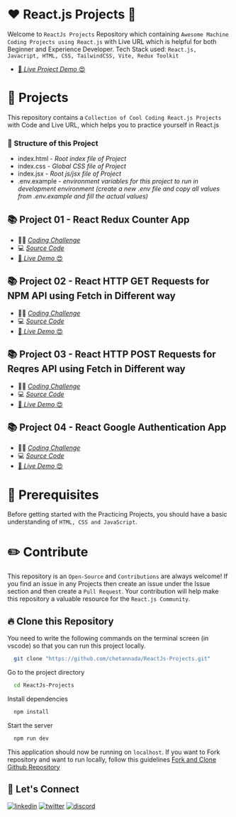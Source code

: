 # ❤️ React.js Projects 🚀

Welcome to `ReactJs Projects` Repository which containing `Awesome Machine Coding Projects using React.js` with Live URL which is helpful for both Beginner and Experience Developer. Tech Stack used: `React.js, Javacript, HTML, CSS, TailwindCSS, Vite, Redux Toolkit`

- [🚀 _Live Project Demo_ 😍](https://reactjs-projects-app.netlify.app/)

# 🌻 Projects

This repository contains a `Collection of Cool Coding React.js Projects` with Code and Live URL, which helps you to practice yourself in React.js

### 🌱 Structure of this Project

- index.html - _Root index file of Project_
- index.css - _Global CSS file of Project_
- index.jsx - _Root js/jsx file of Project_
- .env.example - _environment variables for this project to run in development environment (create a new .env file and copy all values from .env.example and fill the actual values)_

## 📚 Project 01 - React Redux Counter App

- 👨‍💻 [_Coding Challenge_](./src/Projects/Redux-Counter-App/CodingChallenge.md)
- 💻 [_Source Code_](./src/Projects/Redux-Counter-App/)
- [🚀 _Live Demo_ 😍](https://reactjs-projects-app.netlify.app/redux-counter-app)

## 📚 Project 02 - React HTTP GET Requests for NPM API using Fetch in Different way

- 👨‍💻 [_Coding Challenge_](./src/Projects/React-Fetch-Get/CodingChallenge.md)
- 💻 [_Source Code_](./src/Projects/React-Fetch-Get/)
- [🚀 _Live Demo_ 😍](https://reactjs-projects-app.netlify.app/react-fetch-get)

## 📚 Project 03 - React HTTP POST Requests for Reqres API using Fetch in Different way

- 👨‍💻 [_Coding Challenge_](./src/Projects/React-Fetch-Post/CodingChallenge.md)
- 💻 [_Source Code_](./src/Projects/React-Fetch-Post/)
- [🚀 _Live Demo_ 😍](https://reactjs-projects-app.netlify.app/react-fetch-post)

## 📚 Project 04 - React Google Authentication App

- 👨‍💻 [_Coding Challenge_](./src/Projects/React-Google-Auth/CodingChallenge.md)
- 💻 [_Source Code_](./src/Projects/React-Google-Auth/)
- [🚀 _Live Demo_ 😍](https://reactjs-projects-app.netlify.app/react-google-auth)

# 🎻 Prerequisites

Before getting started with the Practicing Projects, you should have a basic understanding of `HTML, CSS and JavaScript`.

# ✏️ Contribute

This repository is an `Open-Source` and `Contributions` are always welcome! If you find an issue in any Projects then create an issue under the Issue section and then create a `Pull Request`. Your contribution will help make this repository a valuable resource for the `React.js Community`.

## 🔥 Clone this Repository

You need to write the following commands on the terminal screen (in vscode) so that you can run this project locally.

```bash
  git clone "https://github.com/chetannada/ReactJs-Projects.git"
```

Go to the project directory

```bash
  cd ReactJs-Projects
```

Install dependencies

```bash
  npm install
```

Start the server

```bash
  npm run dev
```

This application should now be running on `localhost`. If you want to Fork repository and want to run locally, follow this guidelines [Fork and Clone Github Repository](https://docs.github.com/en/get-started/quickstart/fork-a-repo)

## 🔗 Let's Connect

[![linkedin](https://img.shields.io/badge/LinkedIn-0077B5?style=for-the-badge&logo=linkedin&logoColor=white)](https://www.linkedin.com/in/chetannada/)
[![twitter](https://img.shields.io/badge/Twitter-1DA1F2?style=for-the-badge&logo=twitter&logoColor=white)](https://twitter.com/chetannada)
[![discord](https://img.shields.io/badge/Discord-5865F2?style=for-the-badge&logo=discord&logoColor=white)](https://discordapp.com/users/916005177838956555)
